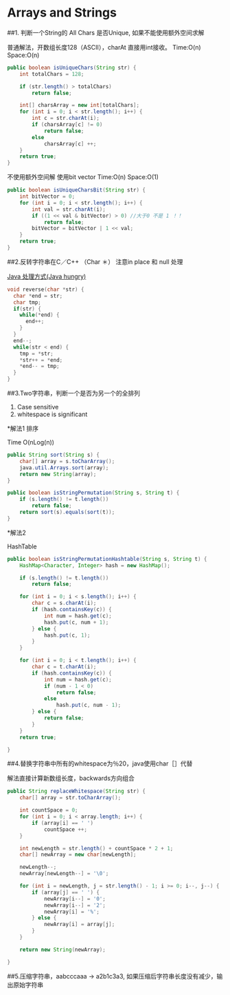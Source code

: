 # Arrays and Strings

##1. 判断一个String的 All Chars 是否Unique, 如果不能使用额外空间求解

普通解法，开数组长度128（ASCII），charAt 直接用int接收。
Time:O(n) Space:O(n)

```java
public boolean isUniqueChars(String str) {
    int totalChars = 128;

    if (str.length() > totalChars)
        return false;

    int[] charsArray = new int[totalChars];
    for (int i = 0; i < str.length(); i++) {
        int c = str.charAt(i);
        if (charsArray[c] != 0)
            return false;
        else
            charsArray[c] ++;
    }
    return true;
}
```
 
不使用额外空间解 使用bit vector Time:O(n) Space:O(1)
```java
public boolean isUniqueCharsBit(String str) {
    int bitVector = 0;
    for (int i = 0; i < str.length(); i++) {
        int val = str.charAt(i);
        if ((1 << val & bitVector) > 0) //大于0 不是 1 ！！
            return false;
        bitVector = bitVector | 1 << val;
    }
    return true;
}
```

##2.反转字符串在C／C++ （Char ＊）
注意in place 和 null 处理

[Java 处理方式(Java hungry)](http://javahungry.blogspot.com/2014/12/5-ways-to-reverse-string-in-java-with-example.html)
```C
void reverse(char *str) {
  char *end = str;
  char tmp;
  if(str) {
    while(*end) {
      end++;
    }
  }
  end--;
  while(str < end) {
    tmp = *str;
    *str++ = *end;
    *end-- = tmp;
  }
}
```

##3.Two字符串，判断一个是否为另一个的全排列
1. Case sensitive 
2. whitespace is significant 

*解法1 排序

Time O(nLog(n)) 
```java
public String sort(String s) {
    char[] array = s.toCharArray();
    java.util.Arrays.sort(array);
    return new String(array);
}

public boolean isStringPermutation(String s, String t) {
    if (s.length() != t.length())
        return false;
    return sort(s).equals(sort(t));
}
```

*解法2

HashTable

```java
public boolean isStringPermutationHashtable(String s, String t) {
    HashMap<Character, Integer> hash = new HashMap();

    if (s.length() != t.length())
        return false;

    for (int i = 0; i < s.length(); i++) {
        char c = s.charAt(i);
        if (hash.containsKey(c)) {
            int num = hash.get(c);
            hash.put(c, num + 1);
        } else {
            hash.put(c, 1);
        }
    }

    for (int i = 0; i < t.length(); i++) {
        char c = t.charAt(i);
        if (hash.containsKey(c)) {
            int num = hash.get(c);
            if (num - 1 < 0)
                return false;
            else
                hash.put(c, num - 1);
        } else {
            return false;
        }
    }
    return true;

}
```

##4.替换字符串中所有的whitespace为％20，java使用char［］代替

解法直接计算新数组长度，backwards方向组合
```java
public String replaceWhitespace(String str) {
    char[] array = str.toCharArray();

    int countSpace = 0;
    for (int i = 0; i < array.length; i++) {
        if (array[i] == ' ')
            countSpace ++;
    }

    int newLength = str.length() + countSpace * 2 + 1;
    char[] newArray = new char[newLength];

    newLength--;
    newArray[newLength--] = '\0';

    for (int i = newLength, j = str.length() - 1; i >= 0; i--, j--) {
        if (array[j] == ' ') {
            newArray[i--] = '0';
            newArray[i--] = '2';
            newArray[i] = '%';
        } else {
            newArray[i] = array[j];
        }
    }

    return new String(newArray);

}
```


##5.压缩字符串，aabcccaaa -> a2b1c3a3, 如果压缩后字符串长度没有减少，输出原始字符串


